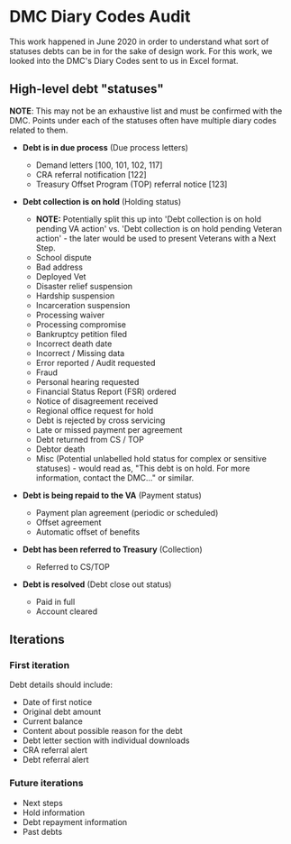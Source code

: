 # DMC Diary Codes Audit

This work happened in June 2020 in order to understand what sort of statuses debts can be in for the sake of design work. For this work, we looked into the DMC's Diary Codes sent to us in Excel format.

## High-level debt "statuses"
**NOTE**: This may not be an exhaustive list and must be confirmed with the DMC. Points under each of the statuses often have multiple diary codes related to them.

- **Debt is in due process** (Due process letters)
  -   Demand letters [100, 101, 102, 117]
  -   CRA referral notification [122]
  -   Treasury Offset Program (TOP) referral notice [123]

- **Debt collection is on hold** (Holding status)
  -   **NOTE:** Potentially split this up into 'Debt collection is on hold pending VA action' vs. 'Debt collection is on hold pending Veteran action' - the later would be used to present Veterans with a Next Step. 
  -   School dispute
  -   Bad address
  -   Deployed Vet
  -   Disaster relief suspension
  -   Hardship suspension
  -   Incarceration suspension
  -   Processing waiver
  -   Processing compromise
  -   Bankruptcy petition filed
  -   Incorrect death date
  -   Incorrect / Missing data
  -   Error reported / Audit requested
  -   Fraud
  -   Personal hearing requested
  -   Financial Status Report (FSR) ordered
  -   Notice of disagreement received
  -   Regional office request for hold
  -   Debt is rejected by cross servicing
  -   Late or missed payment per agreement
  -   Debt returned from CS / TOP
  -   Debtor death
  -   Misc (Potential unlabelled hold status for complex or sensitive statuses) - would read as, "This debt is on hold. For more information, contact the DMC..." or similar.

- **Debt is being repaid to the VA** (Payment status)
  -   Payment plan agreement (periodic or scheduled)
  -   Offset agreement
  -   Automatic offset of benefits

- **Debt has been referred to Treasury** (Collection)
  -   Referred to CS/TOP

- **Debt is resolved** (Debt close out status)
  -   Paid in full
  -   Account cleared
  
## Iterations
### First iteration
Debt details should include:
- Date of first notice
- Original debt amount
- Current balance
- Content about possible reason for the debt
- Debt letter section with individual downloads
- CRA referral alert
- Debt referral alert

### Future iterations
- Next steps
- Hold information
- Debt repayment information
- Past debts
